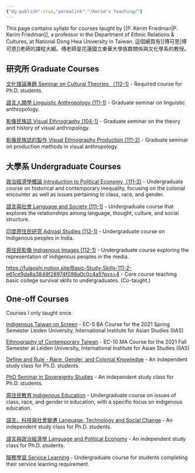 ```yaml
---
{"dg-publish":true,"permalink":"/Kerim's Teaching/"}
---
```


This page contains syllabi for courses taught by [[P. Kerim Friedman\|P. Kerim Friedman]], a professor in the Department of Ethnic Relations & Cultures, at National Dong Hwa University in Taiwan. 這個網頁有[[傅可恩\|傅可恩]]老師的課程大綱。傅老師是花蓮國立東華大學族群關係與文化學系的教授。  

## 研究所 Graduate Courses

[文化理論專題 Seminar on Cultural Theories （112-1)](https://fulaoshi.notion.site/Seminar-on-Cultural-Theories-112-1-98873af250be4f3192f20f0c3ca45b9b?pvs=4) - Required course for Ph.D. students.

[語言人類學 Linguistic Anthropology (111-1)](https://fulaoshi.notion.site/Linguistic-Anthropology-111-1-1e91a57df40c4d0d8450e874a38747ac?pvs=4) - Graduate seminar on linguistic anthropology.

[影像民族誌 Visual Ethnography (104-1)](https://fulaoshi.notion.site/Visual-Ethnography-4922547d2baa477abbd9f416f13a2a09?pvs=4) - Graduate seminar on the theory and history of visual anthropology.

[影像民族誌的製作 Visual Ethnography Production (111-2)](https://fulaoshi.notion.site/Visual-Ethnography-Production-111-2-cb731314005d4200841807fe0900e269?pvs=4) - Graduate seminar on production methods in visual anthropology.

## 大學系 Undergraduate Courses

[政治經濟學概論 Introduction to Political Economy（111-2)](https://fulaoshi.notion.site/Introduction-to-Political-Economy-112-2-58a88ca5365f42dcb0d05826cf46ddc6?pvs=4) - Undergraduate course on historical and contemporary inequality, focusing on the colonial encounter as well as issues pertaining to class, race, and gender.

[語言與社會 Language and Society (111-1)](https://fulaoshi.notion.site/Language-and-Society-111-1-1-6fefd5a425fc44dc9d1539c02d9cf1b9?pvs=4) - Undergraduate course that explores the relationships among language, thought, culture, and social structure.

[印度原住民研究 Adivasi Studies (112-1)](https://fulaoshi.notion.site/Adivasi-Studies-fb6ca00a46344a7ea357bac6deec9e95?pvs=4) - Undergraduate course on Indigenous peoples in India.

[原住民影像 Indigenous Images (112-1)](https://fulaoshi.notion.site/Indigenous-Images-112-1-0d1b65d02e184a7b8a75248c62fc0a4b?pvs=4) - Undergraduate course exploring the representation of indigenous peoples in the media.

https://fulaoshi.notion.site/Basic-Study-Skills-111-2-e61ce9da8a3848f28974f098a0c0c4a5?pvs=4 - Core course teaching basic college survival skills to undergraduates. (Co-taught.)

## One-off Courses

Courses I only taught once.  

[Indigenous Taiwan on Screen](https://fulaoshi.notion.site/Indigenous-Taiwan-on-Screen-4148c31bdefb4f94a7498ed004d18967?pvs=4) - EC-5 BA Course for the 2021 Spring Semester Leiden University, International Institute for Asian Studies (IIAS)

[Ethnography of Contemporary Taiwan](https://fulaoshi.notion.site/Ethnography-of-Contemporary-Taiwan-5d9b6575c9174025babe59ac07f87590?pvs=4) - EC-10 MA Course for the 2021 Fall Semester at Leiden University, International Institute for Asian Studies (IIAS)

[Define and Rule - Race, Gender, and Colonial Knowledge](https://fulaoshi.notion.site/Define-and-Rule-Race-Gender-and-Colonial-Knowledge-ae9a6010bf024b93a74e9b1720e76c55?pvs=4) - An independent study class for Ph.D. students.

[PhD Seminar in Sovereignty Studies](https://fulaoshi.notion.site/PhD-Seminar-in-Sovereignty-Studies-7ba9dbcb48444a6b99d23d1f12e01ce2?pvs=4) - An independent study class for Ph.D. students.

[原住民教育 Indigenous Education](https://fulaoshi.notion.site/Indigenous-Education-f66eaef7b75047079f77050a6a17aa3a?pvs=4) - Undergraduate course on issues of class, race, and gender in education, with a specific focus on indigenous education.

[語言、科技與社會變遷 Language, Technology and Social Change](https://fulaoshi.notion.site/Language-Technology-and-Social-Change-402b8664723e4582b0a71c7d9ce098c5?pvs=4) - An independent study class for Ph.D. students.

[語言與政治經濟學 Language and Political Economy](https://fulaoshi.notion.site/Language-and-Political-Economy-505567f04220442abcf637d608b759d8?pvs=4) - An independent study class for Ph.D. students.

[服務學習 Service Learning](https://fulaoshi.notion.site/Service-Learning-b00b92ad09e14e2b830344f7612b4bdf?pvs=4) - Undergraduate course for students completing their service learning requirement.